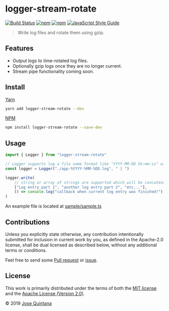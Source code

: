 # logger-stream-rotate

[![Build Status](https://travis-ci.com/joseluisq/logger-stream-rotate.svg?branch=master)](https://travis-ci.com/joseluisq/logger-stream-rotate) [![npm](https://img.shields.io/npm/v/logger-stream-rotate.svg)](https://www.npmjs.com/package/logger-stream-rotate) [![npm](https://img.shields.io/npm/dt/logger-stream-rotate.svg)](https://www.npmjs.com/package/logger-stream-rotate) [![JavaScript Style Guide](https://img.shields.io/badge/code_style-standard-brightgreen.svg)](https://standardjs.com)

> Write log files and rotate them using gzip.

## Features

- Output logs to time-rotated log files.
- Optionally gzip logs once they are no longer current.
- Stream pipe functionality coming soon.

## Install

[Yarn](https://github.com/yarnpkg/)

```sh
yarn add logger-stream-rotate --dev
```

[NPM](https://www.npmjs.com/)

```sh
npm install logger-stream-rotate --save-dev
```

## Usage

```ts
import { Logger } from "logger-stream-rotate"

// Logger supports log a file name format like "YYYY-MM-DD hh:mm:ss" with an optional separator
const logger = Logger("./app-%YYYY-%MM-%DD.log", " | ")

logger.write(
    // string or array of strings are supported which will be concatenated by ` | ` in one line
    ["Log entry part 1", "another log entry part 2", "etc..."],
    () => console.log("callback when current log entry was finished!")
)
```

An example file is located at [sample/sample.ts](./sample/sample.ts)

## Contributions

Unless you explicitly state otherwise, any contribution intentionally submitted for inclusion in current work by you, as defined in the Apache-2.0 license, shall be dual licensed as described below, without any additional terms or conditions.

Feel free to send some [Pull request](https://github.com/joseluisq/logger-stream-rotate/pulls) or [issue](https://github.com/joseluisq/logger-stream-rotate/issues).

## License

This work is primarily distributed under the terms of both the [MIT license](LICENSE-MIT) and the [Apache License (Version 2.0)](LICENSE-APACHE).

© 2019 [Jose Quintana](https://git.io/joseluisq)
